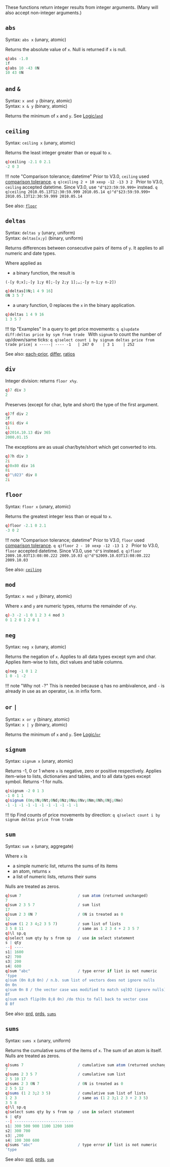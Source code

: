 These functions return integer results from integer arguments. 
(Many will also accept non-integer arguments.) 


`abs`
-----

Syntax: `abs x` (unary, atomic)

Returns the absolute value of `x`. Null is returned if `x` is null.
```q
q)abs -1.0
1f
q)abs 10 -43 0N
10 43 0N
```


`and` `&`
---------

Syntax: `x and y` (binary, atomic)  
Syntax: `x & y` (binary, atomic)

Returns the minimum of `x` and `y`. See [Logic/`and`](logicfunctions/#and)


`ceiling`
---------

Syntax: `ceiling x` (unary, atomic)

Returns the least integer greater than or equal to `x`. 
```q
q)ceiling -2.1 0 2.1
-2 0 3
```

!!! note "Comparison tolerance; datetime"
    Prior to V3.0, `ceiling` used [comparison tolerance](Cookbook/ComparisonTolerance "wikilink").
    ```q
    q)ceiling 2 + 10 xexp -12 -13
    3 2
    ```
    Prior to V3.0, `ceiling` accepted datetime. Since V3.0, use `"d"$23:59:59.999+` instead.
    ```q
    q)ceiling 2010.05.13T12:30:59.999
    2010.05.14
    q)"d"$23:59:59.999+ 2010.05.13T12:30:59.999
    2010.05.14
    ```

See also: [`floor`](#floor)


`deltas`
--------

Syntax: `deltas y` (unary, uniform)  
Syntax: `deltas[x;y]` (binary, uniform)

Returns differences between consecutive pairs of items of `y`. It applies to all numeric and date types.

Where applied as 

- a binary function, the result is
```
(-[y 0;x];-[y 1;y 0];-[y 2;y 1];…;-[y n-1;y n-2])
```
```q
q)deltas[0N;1 4 9 16]
0N 3 5 7
```

- a unary function, 0 replaces the `x` in the binary application. 
```q
q)deltas 1 4 9 16
1 3 5 7
```

!!! tip "Examples"
    In a query to get price movements:
    ```q
    q)update diff:deltas price by sym from trade
    ```
    With `signum` to count the number of up/down/same ticks:
    ```q
    q)select count i by signum deltas price from trade
    price| x
    -----| ----
    -1   | 247
    0    | 3
    1    | 252
    ```

See also: [each-prior](higher-order-functions/#each-prior), [differ](searchfunctions/#differ), [ratios](arithmetic-real/#ratios)


`div`
-----

Integer division: returns `floor x%y`.
```q
q)7 div 3
2
```
Preserves (except for char, byte and short) the type of the first argument.
```q
q)7f div 2
3f
q)6i div 4
1i
q)2014.10.13 div 365
2000.01.15
```
The exceptions are as usual char/byte/short which get converted to ints.
```q
q)7h div 3
2i
q)0x80 div 16
8i
q)"\023" div 8
2i
```


`floor`
-------

Syntax: `floor x` (unary, atomic)

Returns the greatest integer less than or equal to `x`. 
```q
q)floor -2.1 0 2.1
-3 0 2
```

!!! note "Comparison tolerance; datetime"
    Prior to V3.0, `floor` used [comparison tolerance](Cookbook/ComparisonTolerance "wikilink").
    ```q
    q)floor 2 - 10 xexp -12 -13
    1 2
    ```
    Prior to V3.0, `floor` accepted datetime. Since V3.0, use `"d"$` instead.
    ```q
    q)floor 2009.10.03T13:08:00.222
    2009.10.03
    q)"d"$2009.10.03T13:08:00.222
    2009.10.03
    ```

See also: [`ceiling`](#ceiling)


`mod`
----

Syntax: `x mod y` (binary, atomic) 

Where `x` and `y` are numeric types, returns the remainder of `x%y`.
```q
q)-3 -2 -1 0 1 2 3 4 mod 3
0 1 2 0 1 2 0 1
```


`neg`
-----

Syntax: `neg x` (unary, atomic)

Returns the negation of `x`. Applies to all data types except sym and char. Applies item-wise to lists, dict values and table columns.
```q
q)neg -1 0 1 2
1 0 -1 -2
```

!!! note "Why not `-`?"
    This is needed because q has no ambivalence, and `-` is already in use as an operator, i.e. in infix form. 


`or` `|`
--------

Syntax: `x or y` (binary, atomic)  
Syntax: `x | y` (binary, atomic)

Returns the minimum of `x` and `y`. See [Logic/`or`](logicfunctions/#or)


`signum`
--------

Syntax: `signum x` (unary, atomic)

Returns -1, 0 or 1 where `x` is negative, zero or positive respectively. Applies item-wise to lists, dictionaries and tables, and to all data types except symbol. Returns -1 for nulls. 
```q
q)signum -2 0 1 3
-1 0 1 1
q)signum (0n;0N;0Nt;0Nd;0Nz;0Nu;0Nv;0Nm;0Nh;0Nj;0Ne)
-1 -1 -1 -1 -1 -1 -1 -1 -1 -1 -1
```

!!! tip
    Find counts of price movements by direction:
    ```q
    q)select count i by signum deltas price from trade
    ```


`sum`
-----

Syntax: `sum x` (unary, aggregate)

Where `x` is

- a simple numeric list, returns the sums of its items
- an atom, returns `x`
- a list of numeric lists, returns their sums

Nulls are treated as zeros.
```q
q)sum 7                         / sum atom (returned unchanged)
7
q)sum 2 3 5 7                   / sum list
17
q)sum 2 3 0N 7                  / 0N is treated as 0
12
q)sum (1 2 3 4;2 3 5 7)         / sum list of lists
3 5 8 11                        / same as 1 2 3 4 + 2 3 5 7
q)\l sp.q
q)select sum qty by s from sp   / use in select statement
s | qty
--| ----
s1| 1600
s2| 700
s3| 200
s4| 600
q)sum "abc"                     / type error if list is not numeric
'type
q)sum (0n 8;8 0n) / n.b. sum list of vectors does not ignore nulls
0n 0n
q)sum 0n 8 / the vector case was modified to match sql92 (ignore nulls)
8f
q)sum each flip(0n 8;8 0n) /do this to fall back to vector case
8 8f
```

See also: [prd](arithmetic-real/#prd), [prds](arithmetic-real/#prds), [`sums`](#sums)


`sums`
------

Syntax: `sums x` (unary, uniform)

Returns the cumulative sums of the items of `x`. The sum of an atom is itself. Nulls are treated as zeros.
```q
q)sums 7                        / cumulative sum atom (returned unchanged)
7
q)sums 2 3 5 7                  / cumulative sum list
2 5 10 17
q)sums 2 3 0N 7                 / 0N is treated as 0
2 5 5 12
q)sums (1 2 3;2 3 5)            / cumulative sum list of lists
1 2 3                           / same as (1 2 3;1 2 3 + 2 3 5)
3 5 8
q)\l sp.q
q)select sums qty by s from sp  / use in select statement
s | qty
--| --------------------------
s1| 300 500 900 1100 1200 1600
s2| 300 700
s3| ,200
s4| 100 300 600
q)sums "abc"                    / type error if list is not numeric
'type
```

See also: [prd](arithmetic-real/#prd), [prds](arithmetic-real/#prds), [`sum`](#sum)


